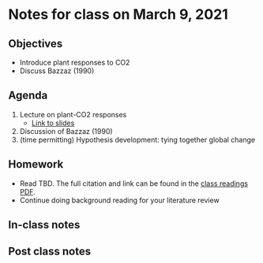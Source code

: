 # Notes for class on March 9, 2021

## Objectives
- Introduce plant responses to CO2
- Discuss Bazzaz (1990)

## Agenda
1. Lecture on plant-CO2 responses
	 - [Link to slides](../Lecture_slides/slides_03.09.2021.pdf)
3. Discussion of Bazzaz (1990)
4. (time permitting) Hypothesis development: tying together global change

## Homework
- Read TBD. The full citation and link can be found in the 
[class readings PDF](../Readings/readings_ecophys_sp2021.pdf).
- Continue doing background reading for your literature review

## In-class notes

## Post class notes